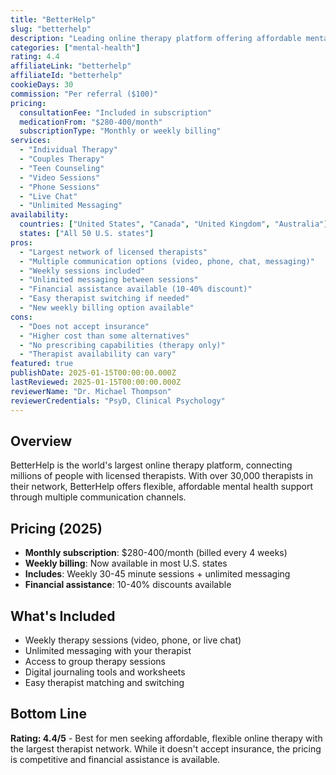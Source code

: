 ```yaml
---
title: "BetterHelp"
slug: "betterhelp"
description: "Leading online therapy platform offering affordable mental health support with licensed therapists via video, phone, and messaging."
categories: ["mental-health"]
rating: 4.4
affiliateLink: "betterhelp"
affiliateId: "betterhelp"
cookieDays: 30
commission: "Per referral ($100)"
pricing:
  consultationFee: "Included in subscription"
  medicationFrom: "$280-400/month"
  subscriptionType: "Monthly or weekly billing"
services:
  - "Individual Therapy"
  - "Couples Therapy"
  - "Teen Counseling"
  - "Video Sessions"
  - "Phone Sessions"
  - "Live Chat"
  - "Unlimited Messaging"
availability:
  countries: ["United States", "Canada", "United Kingdom", "Australia"]
  states: ["All 50 U.S. states"]
pros:
  - "Largest network of licensed therapists"
  - "Multiple communication options (video, phone, chat, messaging)"
  - "Weekly sessions included"
  - "Unlimited messaging between sessions"
  - "Financial assistance available (10-40% discount)"
  - "Easy therapist switching if needed"
  - "New weekly billing option available"
cons:
  - "Does not accept insurance"
  - "Higher cost than some alternatives"
  - "No prescribing capabilities (therapy only)"
  - "Therapist availability can vary"
featured: true
publishDate: 2025-01-15T00:00:00.000Z
lastReviewed: 2025-01-15T00:00:00.000Z
reviewerName: "Dr. Michael Thompson"
reviewerCredentials: "PsyD, Clinical Psychology"
---
```


## Overview

BetterHelp is the world's largest online therapy platform, connecting millions of people with licensed therapists. With over 30,000 therapists in their network, BetterHelp offers flexible, affordable mental health support through multiple communication channels.

## Pricing (2025)

- **Monthly subscription**: $280-400/month (billed every 4 weeks)
- **Weekly billing**: Now available in most U.S. states
- **Includes**: Weekly 30-45 minute sessions + unlimited messaging
- **Financial assistance**: 10-40% discounts available

## What's Included

- Weekly therapy sessions (video, phone, or live chat)
- Unlimited messaging with your therapist
- Access to group therapy sessions
- Digital journaling tools and worksheets
- Easy therapist matching and switching

## Bottom Line

**Rating: 4.4/5** - Best for men seeking affordable, flexible online therapy with the largest therapist network. While it doesn't accept insurance, the pricing is competitive and financial assistance is available.
